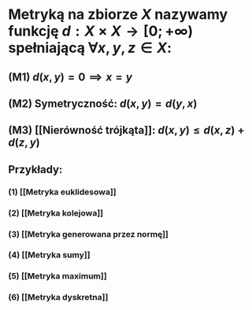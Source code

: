 # **Metryką na zbiorze $X$** nazywamy funkcję $d:X\times X \rightarrow [0;+\infty)$ spełniającą $\forall x,y,z \in X$:
## (M1) $d(x,y)=0 \implies x=y$
## (M2) **Symetryczność**: $d(x,y)=d(y,x)$
## (M3) **[[Nierówność trójkąta]]**: $d(x,y) \leq d(x,z) + d(z,y)$

## **Przykłady**:
### (1) [[Metryka euklidesowa]]
### (2) [[Metryka kolejowa]]
### (3) [[Metryka generowana przez normę]]
### (4) [[Metryka sumy]]
### (5) [[Metryka maximum]]
### (6) [[Metryka dyskretna]]
